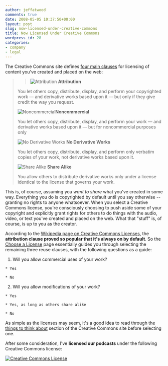 ```yaml
---
author: jeffatwood
comments: true
date: 2008-05-05 10:37:50+00:00
layout: post
slug: now-licensed-under-creative-commons
title: Now Licensed Under Creative Commons
wordpress_id: 28
categories:
- company
- legal
---
```



The Creative Commons site defines [four main clauses](http://creativecommons.org/about/licenses) for licensing of content you've created and placed on the web:





<blockquote>

> 
> ![Attribution](/blog/images/2008-05-05-now-licensed-under-creative-commons/cc-attrib.png) **Attribution**

> 
> 

> 
> 
You let others copy, distribute, display, and perform your copyrighted work —  and derivative works based upon it —  but only if they give credit the way you request.

> 
> 

> 
> 
![Noncommercial](/blog/images/2008-05-05-now-licensed-under-creative-commons/cc-noncommercial.png)**Noncommercial**

> 
> 

> 
> 
You let others copy, distribute, display, and perform your work — and derivative works based upon it — but for noncommercial purposes only

> 
> 

> 
> 
![No Derivative Works](/blog/images/2008-05-05-now-licensed-under-creative-commons/cc-noderivativeworks.png) **No Derivative Works**

> 
> 

> 
> 
You let others copy, distribute, display, and perform only verbatim copies of your work, not derivative works based upon it.

> 
> 

> 
> 
![Share Alike](/blog/images/2008-05-05-now-licensed-under-creative-commons/cc-sharealike.png) **Share Alike**

> 
> 

> 
> 
You allow others to distribute derivative works only under a license identical to the license that governs your work.
> 
> 
</blockquote>





This is, of course, assuming you _want to share_ what you've created in some way. Everything you do is copyrighted by default until you say otherwise -- granting no rights to anyone whatsoever. When you select a Creative Commons license, you're consciously choosing to push aside some of your copyright and explicitly grant rights for others to do things with the audio, video, or text you've created and placed on the web. What that "stuff" is, of course, is up to you as the creator.



According to the [Wikipedia page on Creative Commons Licenses](http://en.wikipedia.org/wiki/Creative_Commons_licenses), the **attribution clause proved so popular that it's always on by default**. So the [Choose a License](http://creativecommons.org/license/) page essentially guides you through selecting the remaining three reuse clauses, with the following questions as a guide:







  1. Will you allow commercial uses of your work? 


    * Yes 

    * No


  2. Will you allow modifications of your work?


    * Yes

    * Yes, as long as others share alike

    * No





As simple as the licenses may seem, it's a good idea to read through the [things to think about](http://creativecommons.org/about/think) section of the Creative Commons site before selecting one.



After some consideration, I've **licensed our podcasts** under the following Creative Commons license:



[![Creative Commons License](http://i.creativecommons.org/l/by-nc-sa/3.0/us/88x31.png)](http://creativecommons.org/licenses/by-nc-sa/3.0/us/)




